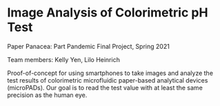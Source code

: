 # Image Analysis of Colorimetric pH Test

Paper Panacea: Part Pandemic Final Project, Spring 2021

Team members: Kelly Yen, Lilo Heinrich

Proof-of-concept for using smartphones to take images and analyze the test results of colorimetric microfluidic paper-based analytical devices (microPADs). Our goal is to read the test value with at least the same precision as the human eye.
